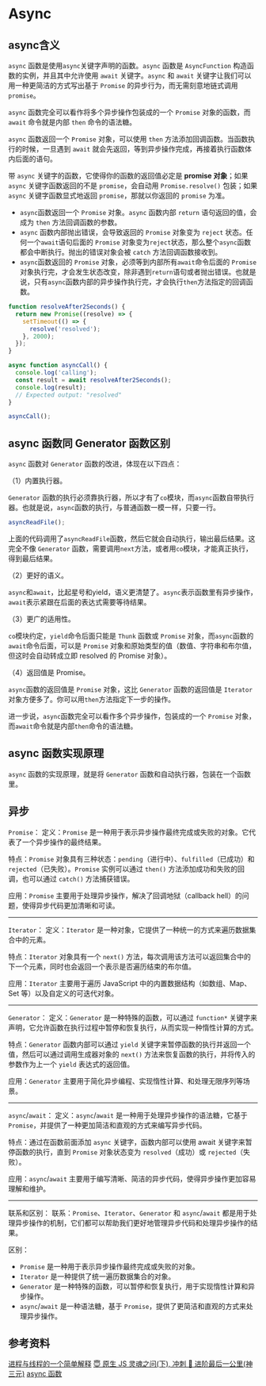 # Async

## async含义

`async` 函数是使用`async`关键字声明的函数。`async` 函数是 `AsyncFunction` 构造函数的实例，并且其中允许使用 `await` 关键字。`async` 和 `await` 关键字让我们可以用一种更简洁的方式写出基于 `Promise` 的异步行为，而无需刻意地链式调用 `promise`。

`async` 函数完全可以看作将多个异步操作包装成的一个 `Promise` 对象的函数，而 `await` 命令就是内部 `then` 命令的语法糖。

`async` 函数返回一个 `Promise` 对象，可以使用 `then` 方法添加回调函数。当函数执行的时候，一旦遇到 `await` 就会先返回，等到异步操作完成，再接着执行函数体内后面的语句。

带 `async` 关键字的函数，它使得你的函数的返回值必定是 **promise 对象**；如果 `async` 关键字函数返回的不是 `promise`，会自动用 `Promise.resolve()` 包装；如果 `async` 关键字函数显式地返回 `promise`，那就以你返回的 `promise` 为准。

- `async`函数返回一个 `Promise` 对象。`async` 函数内部 `return` 语句返回的值，会成为 `then` 方法回调函数的参数。
- `async` 函数内部抛出错误，会导致返回的 `Promise` 对象变为 `reject` 状态。任何一个`await`语句后面的 `Promise` 对象变为`reject`状态，那么整个`async`函数都会中断执行。抛出的错误对象会被 `catch` 方法回调函数接收到。
- `async`函数返回的 `Promise` 对象，必须等到内部所有`await`命令后面的 `Promise` 对象执行完，才会发生状态改变，除非遇到`return`语句或者抛出错误。也就是说，只有`async`函数内部的异步操作执行完，才会执行`then`方法指定的回调函数。

```js
function resolveAfter2Seconds() {
  return new Promise((resolve) => {
    setTimeout(() => {
      resolve('resolved');
    }, 2000);
  });
}

async function asyncCall() {
  console.log('calling');
  const result = await resolveAfter2Seconds();
  console.log(result);
  // Expected output: "resolved"
}

asyncCall();
```

## async 函数同 Generator 函数区别

`async` 函数对 `Generator` 函数的改进，体现在以下四点：

（1）内置执行器。

`Generator` 函数的执行必须靠执行器，所以才有了`co`模块，而`async`函数自带执行器。也就是说，`async`函数的执行，与普通函数一模一样，只要一行。

```js
asyncReadFile();
```

上面的代码调用了`asyncReadFile`函数，然后它就会自动执行，输出最后结果。这完全不像 `Generator` 函数，需要调用`next`方法，或者用`co`模块，才能真正执行，得到最后结果。

（2）更好的语义。

`async`和`await`，比起星号和yield，语义更清楚了。`async`表示函数里有异步操作，`await`表示紧跟在后面的表达式需要等待结果。

（3）更广的适用性。

`co`模块约定，`yield`命令后面只能是 `Thunk` 函数或 `Promise` 对象，而`async`函数的`await`命令后面，可以是 `Promise` 对象和原始类型的值（数值、字符串和布尔值，但这时会自动转成立即 resolved 的 Promise 对象）。

（4）返回值是 Promise。

`async`函数的返回值是 `Promise` 对象，这比 `Generator` 函数的返回值是 `Iterator` 对象方便多了。你可以用`then`方法指定下一步的操作。

进一步说，`async`函数完全可以看作多个异步操作，包装成的一个 `Promise` 对象，而`await`命令就是内部`then`命令的语法糖。

## async 函数实现原理

`async` 函数的实现原理，就是将 `Generator` 函数和自动执行器，包装在一个函数里。

## 异步

`Promise`：
定义：`Promise` 是一种用于表示异步操作最终完成或失败的对象。它代表了一个异步操作的最终结果。

特点：`Promise` 对象具有三种状态：`pending`（进行中）、`fulfilled`（已成功）和 `rejected`（已失败）。`Promise` 实例可以通过 `then()` 方法添加成功和失败的回调，也可以通过 `catch()` 方法捕获错误。

应用：`Promise` 主要用于处理异步操作，解决了回调地狱（callback hell）的问题，使得异步代码更加清晰和可读。

---

`Iterator`：
定义：`Iterator` 是一种对象，它提供了一种统一的方式来遍历数据集合中的元素。

特点：`Iterator` 对象具有一个 `next()` 方法，每次调用该方法可以返回集合中的下一个元素，同时也会返回一个表示是否遍历结束的布尔值。

应用：`Iterator` 主要用于遍历 JavaScript 中的内置数据结构（如数组、Map、Set 等）以及自定义的可迭代对象。

---

`Generator`：
定义：`Generator` 是一种特殊的函数，可以通过 `function*` 关键字来声明，它允许函数在执行过程中暂停和恢复执行，从而实现一种惰性计算的方式。

特点：`Generator` 函数内部可以通过 `yield` 关键字来暂停函数的执行并返回一个值，然后可以通过调用生成器对象的 `next()` 方法来恢复函数的执行，并将传入的参数作为上一个 `yield` 表达式的返回值。

应用：`Generator` 主要用于简化异步编程、实现惰性计算、和处理无限序列等场景。

---

`async`/`await`：
定义：`async`/`await` 是一种用于处理异步操作的语法糖，它基于 `Promise`，并提供了一种更加简洁和直观的方式来编写异步代码。

特点：通过在函数前面添加 `async` 关键字，函数内部可以使用 await 关键字来暂停函数的执行，直到 `Promise` 对象状态变为 `resolved`（成功）或 `rejected`（失败）。

应用：`async`/`await` 主要用于编写清晰、简洁的异步代码，使得异步操作更加容易理解和维护。

---

联系和区别：
联系：`Promise`、`Iterator`、`Generator` 和 `async`/`await` 都是用于处理异步操作的机制，它们都可以帮助我们更好地管理异步代码和处理异步操作的结果。

区别：

- `Promise` 是一种用于表示异步操作最终完成或失败的对象。
- `Iterator` 是一种提供了统一遍历数据集合的对象。
- `Generator` 是一种特殊的函数，可以暂停和恢复执行，用于实现惰性计算和异步操作。
- `async`/`await` 是一种语法糖，基于 `Promise`，提供了更简洁和直观的方式来处理异步操作。

## 参考资料

[进程与线程的一个简单解释](https://www.ruanyifeng.com/blog/2013/04/processes_and_threads.html)
[😇 原生 JS 灵魂之问(下), 冲刺 🚀 进阶最后一公里(神三元)](https://juejin.im/post/6844904004007247880#heading-55)
[async 函数](https://www.bookstack.cn/read/es6-3rd/docs-async.md)